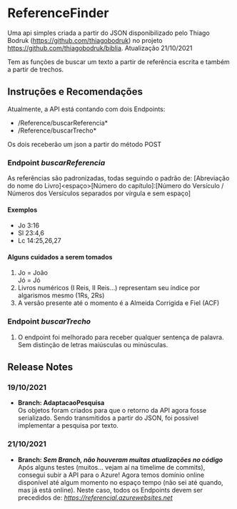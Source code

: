 # ReferenceFinder

Uma api simples criada a partir do JSON disponibilizado pelo Thiago Bodruk (https://github.com/thiagobodruk) no projeto https://github.com/thiagobodruk/biblia.
Atualização 21/10/2021

Tem as funções de buscar um texto a partir de referência escrita e também a partir de trechos.

## Instruções e Recomendações
Atualmente, a API está contando com dois Endpoints:

* /Reference/buscarReferencia* <br />
* /Reference/buscarTrecho* <br />

Os dois receberão um json a partir do método POST
### Endpoint _buscarReferencia_
As referências são padronizadas, todas seguindo o padrão de: [Abreviação do nome do Livro]<espaço>[Número do capítulo]:[Número do Versículo / Números dos Versículos separados por vírgula e sem espaço]

#### Exemplos
* Jo 3:16<br />
* Sl 23:4,6<br />
* Lc 14:25,26,27<br />

#### Alguns cuidados a serem tomados

1. Jo = João<br>Jó = Jó
2. Livros numéricos (I Reis, II Reis...) representam seu índice por algarismos mesmo (1Rs, 2Rs)
3. A versão presente até o momento é a Almeida Corrigida e Fiel (ACF)

### Endpoint _buscarTrecho_
1. O endpoint foi melhorado para receber qualquer sentença de palavra. Sem distinção de letras maiúsculas ou minúsculas.

## Release Notes
### 19/10/2021
* **Branch: AdaptacaoPesquisa** <br />
Os objetos foram criados para que o retorno da API agora fosse serializado. Sendo transmitidos a partir do JSON, foi possível implementar a pesquisa por texto.

### 21/10/2021
* **Branch: _Sem Branch, não houveram muitas atualizações no código_** <br />
Após alguns testes (muitos... vejam aí na timelime de commits), consegui subir a API para o Azure! Agora temos domínio online disponível até algum momento no espaço tempo (não sei até quando, mas já está online). Neste caso, todos os Endpoints devem ser precedidos de: _https://referencial.azurewebsites.net_
